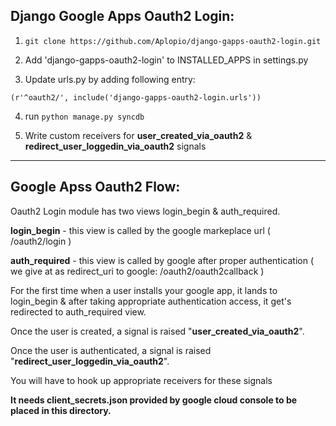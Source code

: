 Django Google Apps Oauth2 Login:
--------------------------------

1. `git clone https://github.com/Aplopio/django-gapps-oauth2-login.git`

2. Add 'django-gapps-oauth2-login' to INSTALLED_APPS in settings.py

3. Update urls.py by adding following entry: 

  `(r'^oauth2/', include('django-gapps-oauth2-login.urls'))`

4. run `python manage.py syncdb`

5. Write custom receivers for <b>user_created_via_oauth2</b> & <b>redirect_user_loggedin_via_oauth2</b> signals

-----------------------------------------------------
Google Apss Oauth2 Flow:
------------------------
 
Oauth2 Login module has two views login_begin & auth_required.

<b>login_begin</b> - this view is called by the google markeplace url ( /oauth2/login )

<b>auth_required</b> - this view is called by google after proper authentication ( we give at as redirect_uri to google: /oauth2/oauth2callback )

For the first time when a user installs your google app, it lands to login_begin & after taking appropriate authentication access, it get's redirected to auth_required view.

Once the user is created, a signal is raised "<b>user_created_via_oauth2</b>".

Once the user is authenticated, a signal is raised "<b>redirect_user_loggedin_via_oauth2</b>".

You will have to hook up appropriate receivers for these signals

<b>It needs client_secrets.json provided by google cloud console to be placed in this directory.</b>




